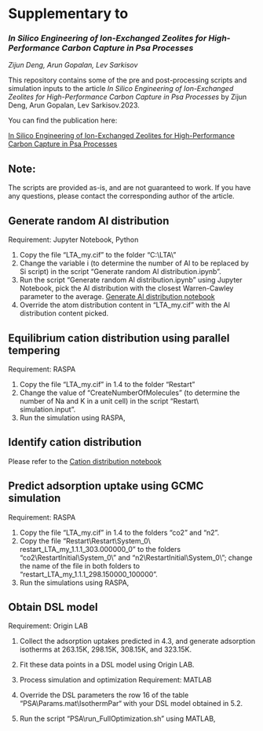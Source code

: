 # Supplementary to 
### *In Silico Engineering of Ion-Exchanged Zeolites for High-Performance Carbon Capture in Psa Processes*

*Zijun Deng, Arun Gopalan, Lev Sarkisov*


This repository contains some of the pre and post-processing scripts and simulation inputs to the article *In Silico Engineering of Ion-Exchanged Zeolites for High-Performance Carbon Capture in Psa Processes* by Zijun Deng, Arun Gopalan, Lev Sarkisov.2023. 

You can find the publication here: 

[In Silico Engineering of Ion-Exchanged Zeolites for High-Performance Carbon Capture in Psa Processes](https://papers.ssrn.com/sol3/papers.cfm?abstract_id=4306028)


Note:
-----
The scripts are provided as-is, and are not guaranteed to work. If you have any questions, please contact the corresponding author of the article.

##	Generate random Al distribution
Requirement: Jupyter Notebook, Python
1.	Copy the file “LTA_my.cif” to the folder “C:\\LTA\\”
2.	Change the variable i (to determine the number of Al to be replaced by Si script) in the script “Generate random Al distribution.ipynb”.
3.	Run the script “Generate random Al distribution.ipynb” using Jupyter Notebook, pick the Al distribution with the closest Warren-Cawley parameter to the average.
[Generate Al distribution notebook](./generate_random_Al_dist.ipynb)
4.	Override the atom distribution content in “LTA_my.cif” with the Al distribution content picked.

##	Equilibrium cation distribution using parallel tempering
Requirement: RASPA
1.	Copy the file “LTA_my.cif” in 1.4 to the folder “Restart”
2.	Change the value of “CreateNumberOfMolecules” (to determine the number of Na and K in a unit cell) in the script “Restart\\ simulation.input”.
3.	Run the simulation using RASPA,

##	Identify cation distribution

Please refer to the [Cation distribution notebook](./cation_distribution.ipynb)



##	Predict adsorption uptake using GCMC simulation
Requirement: RASPA
1.	Copy the file “LTA_my.cif” in 1.4 to the folders “co2” and “n2”.
2.	Copy the file “Restart\\Restart\\System_0\\ restart_LTA_my_1.1.1_303.000000_0” to the folders “co2\\RestartInitial\\System_0\\” and “n2\\RestartInitial\\System_0\\”; change the name of the file in both folders to “restart_LTA_my_1.1.1_298.150000_100000”.
3.	Run the simulations using RASPA,

##	Obtain DSL model
Requirement: Origin LAB
1.	Collect the adsorption uptakes predicted in 4.3, and generate adsorption isotherms at 263.15K, 298.15K, 308.15K, and 323.15K.
2.	Fit these data points in a DSL model using Origin LAB.

6.	Process simulation and optimization
Requirement: MATLAB
1.	Override the DSL parameters the row 16 of the table “PSA\\Params.mat\\IsothermPar“ with your DSL model obtained in 5.2. 
2.	Run the script “PSA\\run_FullOptimization.sh” using MATLAB,

